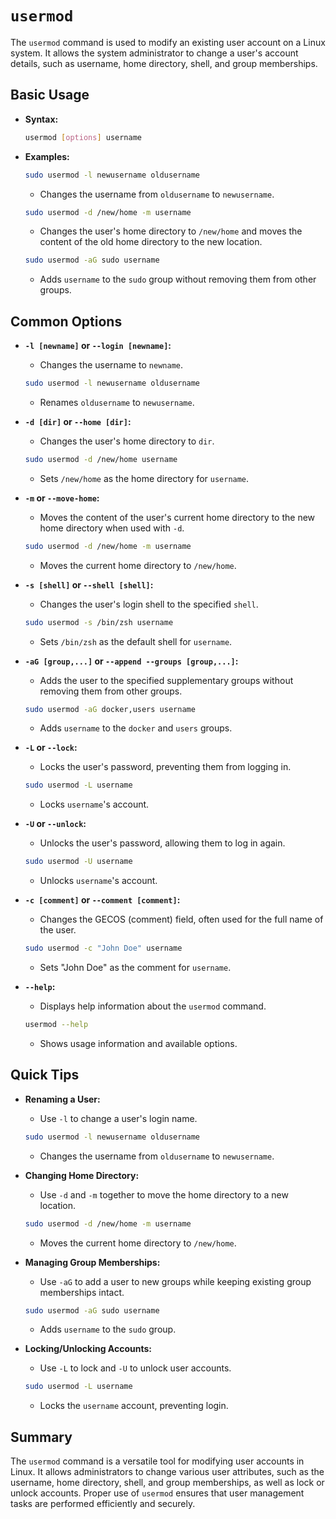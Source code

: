 # `usermod` 

The `usermod` command is used to modify an existing user account on a Linux system. It allows the system administrator to change a user's account details, such as username, home directory, shell, and group memberships.

## Basic Usage

- **Syntax:**

  ```sh
  usermod [options] username
  ```

- **Examples:**

  ```sh
  sudo usermod -l newusername oldusername
  ```

  - Changes the username from `oldusername` to `newusername`.

  ```sh
  sudo usermod -d /new/home -m username
  ```

  - Changes the user's home directory to `/new/home` and moves the content of the old home directory to the new location.

  ```sh
  sudo usermod -aG sudo username
  ```

  - Adds `username` to the `sudo` group without removing them from other groups.

## Common Options

- **`-l [newname]` or `--login [newname]`:**
  - Changes the username to `newname`.

  ```sh
  sudo usermod -l newusername oldusername
  ```

  - Renames `oldusername` to `newusername`.

- **`-d [dir]` or `--home [dir]`:**
  - Changes the user's home directory to `dir`.

  ```sh
  sudo usermod -d /new/home username
  ```

  - Sets `/new/home` as the home directory for `username`.

- **`-m` or `--move-home`:**
  - Moves the content of the user's current home directory to the new home directory when used with `-d`.

  ```sh
  sudo usermod -d /new/home -m username
  ```

  - Moves the current home directory to `/new/home`.

- **`-s [shell]` or `--shell [shell]`:**
  - Changes the user's login shell to the specified `shell`.

  ```sh
  sudo usermod -s /bin/zsh username
  ```

  - Sets `/bin/zsh` as the default shell for `username`.

- **`-aG [group,...]` or `--append --groups [group,...]`:**
  - Adds the user to the specified supplementary groups without removing them from other groups.

  ```sh
  sudo usermod -aG docker,users username
  ```

  - Adds `username` to the `docker` and `users` groups.

- **`-L` or `--lock`:**
  - Locks the user's password, preventing them from logging in.

  ```sh
  sudo usermod -L username
  ```

  - Locks `username`'s account.

- **`-U` or `--unlock`:**
  - Unlocks the user's password, allowing them to log in again.

  ```sh
  sudo usermod -U username
  ```

  - Unlocks `username`'s account.

- **`-c [comment]` or `--comment [comment]`:**
  - Changes the GECOS (comment) field, often used for the full name of the user.

  ```sh
  sudo usermod -c "John Doe" username
  ```

  - Sets "John Doe" as the comment for `username`.

- **`--help`:**
  - Displays help information about the `usermod` command.

  ```sh
  usermod --help
  ```

  - Shows usage information and available options.

## Quick Tips

- **Renaming a User:**
  - Use `-l` to change a user's login name.

  ```sh
  sudo usermod -l newusername oldusername
  ```

  - Changes the username from `oldusername` to `newusername`.

- **Changing Home Directory:**
  - Use `-d` and `-m` together to move the home directory to a new location.

  ```sh
  sudo usermod -d /new/home -m username
  ```

  - Moves the current home directory to `/new/home`.

- **Managing Group Memberships:**
  - Use `-aG` to add a user to new groups while keeping existing group memberships intact.

  ```sh
  sudo usermod -aG sudo username
  ```

  - Adds `username` to the `sudo` group.

- **Locking/Unlocking Accounts:**
  - Use `-L` to lock and `-U` to unlock user accounts.

  ```sh
  sudo usermod -L username
  ```

  - Locks the `username` account, preventing login.

## Summary

The `usermod` command is a versatile tool for modifying user accounts in Linux. It allows administrators to change various user attributes, such as the username, home directory, shell, and group memberships, as well as lock or unlock accounts. Proper use of `usermod` ensures that user management tasks are performed efficiently and securely.